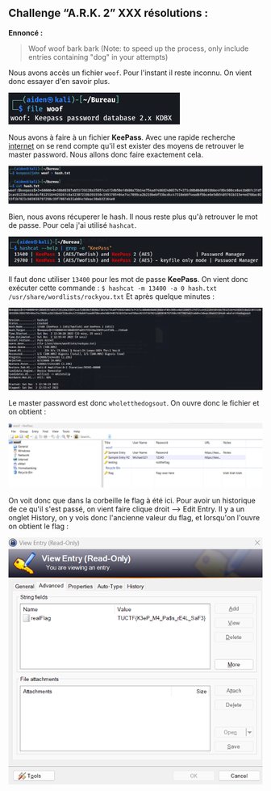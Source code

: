 ## Challenge “A.R.K. 2” XXX résolutions :

**Ennoncé :**
>Woof woof bark bark (Note: to speed up the process, only include entries containing "dog" in your attempts)


Nous avons accès un fichier `woof`. Pour l'instant il reste inconnu. On vient donc essayer d'en savoir plus.

<img src="./src/images/misc_easy_1.png"/>

Nous avons à faire à un fichier **KeePass**. Avec une rapide recherche [internet](https://davistechmedia.com/can-you-crack-a-keepass-database-if-you-forgot-your-password/) on se rend compte qu'il est exister des moyens de retrouver le master password.
Nous allons donc faire exactement cela.

<img src="./src/images/misc_easy_2.png"/>

Bien, nous avons récuperer le hash. Il nous reste plus qu'à retrouver le mot de passe. Pour cela j'ai utilisé `hashcat`.

<img src="./src/images/misc_easy_3.png"/>

Il faut donc utiliser `13400` pour les mot de passe **KeePass**.
On vient donc exécuter cette commande : `$ hashcat -m 13400 -a 0 hash.txt /usr/share/wordlists/rockyou.txt`
Et après quelque minutes :

<img src="./src/images/misc_easy_4.png"/>

Le master password est donc `wholetthedogsout`.
On ouvre donc le fichier et on obtient :

<img src="./src/images/misc_easy_5.png"/>

On voit donc que dans la corbeille le flag à été ici. Pour avoir un historique de ce qu'il s'est passé, on vient faire clique droit --> Edit Entry. Il y a un onglet History, on y vois donc l'ancienne valeur du flag, et lorsqu'on l'ouvre on obtient le flag :

<img src="./src/images/misc_easy_6.png"/>